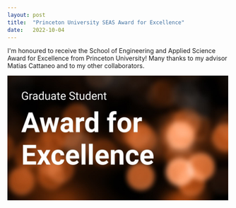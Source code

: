 ```yaml
---
layout: post
title:  "Princeton University SEAS Award for Excellence"
date:   2022-10-04
---
```



I'm honoured to receive the School of Engineering and Applied Science
Award for Excellence from Princeton University!
Many thanks to my advisor Matias Cattaneo
and to my other collaborators.

<a href="https://tinyurl.com/54hvnzz8"
target="_blank" rel="noopener noreferrer">
<img style="width: 500px; margin-left: auto; margin-right: auto;"
src="/assets/posts/seas_award/seas_award.jpg">
</a>
